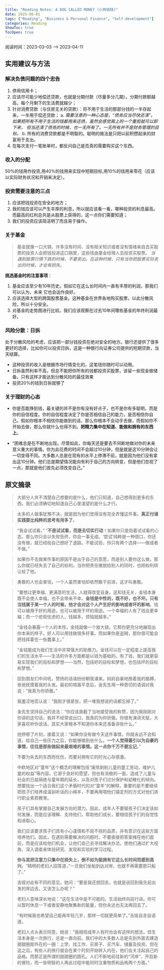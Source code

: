```yaml
---
title: "Reading Notes: A DOG CALLED MONEY (小狗钱钱)"
date: 2025-06-01
tags: ["Reading", "Business & Personal Finance", "Self-development"]
categories: Reading
ShowToc: true
TocOpen: true
---
```


阅读时间：2023-03-03 --> 2023-04-11


## 实用建议与方法

### 解决负债问题的四个忠告
1. 停用信用卡；
2. 应该尽可能少地偿还贷款，也就是分期付款（尽量多分几期）。分期付款额越高，每个月剩下的生活费就越少；
3. 针对消费贷款（与住房无关的贷款）：将不用于生活的那部分钱的一半存起来，一半用于偿还贷款；
   a. *需要注意的一种心态是，“债务应当尽快还清”。如果把所有不用于生活的钱都用来还债，虽然会感觉肩上的一个重担就可以卸下来， 但当还清了债务的时候，也一无所有了。一无所有并不是财务管理的目标。*
   b. 所有的消费贷款都是不明智的。聪明的做法是只把以前积攒起来的财富用于支出。
4. 在每次支付一笔账单时，都反问自己是否真的需要购买这个东西。

### 收入的分配
50%的钱用作投资,用40%的钱用来实现中短期目标,用10%的钱用来零花（应该以实际财务状况和开销来决定）。

### 投资需要注意的三点
1. 应该把钱投资在安全的地方；
2. 我的钱应该可以产生丰厚的利息，所以就应该看一看，哪种投资的利息最高。而最高的红利总共是从股票上获得的，这一点你们需要知道；
3. 我们的投资应该简洁明了而且易于操作。


### 关于基金
> 基金就像一口大锅，许多没有时间、没有相关知识或者没有情绪亲自去买股票的投资人会把钱投进这口锅里，这些钱由基金经理人去投资买股票。
*当遇到股票行情下跌的时候，不要卖出。在这种时候，只有当你把股票实际卖出的时候，才会有损失。*


**挑选基金时的注意事项**：
1. 基金应该至少有10年历史。假如它在这么长时间内一直有丰厚的利润，那我们可以认为，未来 它也会运作良好。
2. 应该选择大型的跨国股票基金。这种基金在世界各地购买股票，以此分散风险，所以十分安全。
3. 对基金的走势图进行比较。我们应该观察在过去10年间哪些基金的年终利润最好。

### 风险分散：日拆
处于分散风险的考虑，应该把一部分钱投资在绝对安全的地方。银行还提供了很多更好的选择，比如你可以投资日拆，这是一种银行向证券公司提供的短期贷款，当天结算。
+ 这种投资的收入是根据市场行情变化的，这笔钱你随时可以动用。
+ 日拆虽然利率不高，但总不能把你所有的钱都投资买股票，该留一些现金做储备。只有这样才能达到分散风险的最佳效果
+ 投资20%的钱到日拆就够了


### 关于理财的心态
+ 你是否能挣到钱，最关键的并不是你有没有好点子，也不是你有多聪明，而是你的自信程度。你的自信程度决定了你是否相信自己的能力，是否相信你自己。假如你根本不相信你能做到的话，那么你根本不会动手去做，而假如你不开始去做，那么你就什么也得不到。**把精力集中在知道、能做和拥有的东西上**。

+ “困难总是在不断地出现。尽管如此，你每天还是要去不间断地做对你的未来意义重大的事情。你为此花费的时间不会超过10分钟，但是就是这10分钟会让一切变得不同。大多数人总是在现有的水平上停滞不前，就是因为他们没有拿出这10分钟。他们总是期望情况能向有利于自己的方向转变，但是他们忽视了一点，那就是他们首先必须改变自己。”

## 原文摘录

> 大部分人并不清楚自己想要的是什么，他们只知道，自己想得到更多的东西。我们必须确切地知道自己心里渴望的是什么才行。

> 太多的人做事犹豫不决，就是因为他们觉得没有完全弄懂这件事。**真正付诸实践要比纯粹的思考有用多了**。

> “我会试试看。”
> “**不是试试看，而是去切实行动**！如果你只是抱着试试看的心态，那么你只会以失败告终，你会一事无成。‘尝试’纯粹是一种借口，你还没有做，就已经给自己想好了退路。不能试验，你只有两个选择——做或者不做。”

> 如果你不去做某件事的原因不是出于自己的意愿，而是别人要你这么做，那么你就已经失去了自己的权利。当你把责任推脱给别人的同时，也把权利转让给了他。

> 勇敢的人也会害怕，一个人虽然害怕却依然敢于前进，这才叫勇敢。

> “要想过更幸福、更满意的生活，人就得改变自身。这和钱无关，金钱本身既不会使人幸福，也不会带来不幸。**金钱是中性的，既不好，也不坏。只有当钱属于某一个人的时候，他才会对这个人产生好的影响或者坏的影响**。钱可以被用于好的用途，也可以被用于坏的用途。一个幸福的人有了钱会更幸福；而一个悲观忧虑的人，钱越多，烦恼就越多。”
> 
> “金钱会暴露一个人的本性，金钱就像一个放大镜，它帮你更充分地展现出你本来的样子。好人可以用钱做很多好事。而如果你是盗贼，那你很可能会把钱挥霍在一些蠢事上。”
>
> “金钱能成为我们生活中非常强大的助推力。金钱可以在一定程度上提高我们的生活水平——生活的许多方面都是以钱为基础的。有了钱，我们就更容易实现我们的目标和梦想——当然，包括好的目标和梦想，也包括坏的目标和梦想。”


> 回到朋友们中间吼，赞扬的话语纷纷朝我涌来。妈妈自豪地挽着我的胳膊，爸爸抚摸着我的头发。最初的喧嚣平息后，金先生用一种恳切的语调对我说：“我真为你骄傲。”
> 
> 我羞涩地否认说：“我刚才很紧张，把一堆我想说的话都忘掉了。”
> 
> 金先生坚持自己的说法：“你应该直截了当地接受我的称赞，因为我刚刚对你讲的这句话，我并不经常说出口，我真的为你骄傲。你很有演讲天赋，大家喜欢听你说话。其实大家根本不知道你本来还准备讲些什么。”
> 
> 他停顿了片刻，接着又说：“如果你没有做今天这件事情，你就永远不会知道，给自己一些压力之后，你能够做到些什么。**一个人觉得最引以为自豪的事情，往往是那些做起来最艰难的事情。这一点你千万不要忘记**。”

> 不要为失去的东西而忧伤，而要对拥有它的时光心存感激。

> 中欧地区对“童年”这个概念的理解包括“废除剥削儿童的童工劳动，维护儿童的权益”等内容。它源于良好的愿望，但也有消极的一面，造成了儿童与社会的日益隔绝与童年期的延长，以及对孩子们过分保护和幼稚化的倾向。想要找出一个适合我们这个矛盾时代的对“童年”的解释，重要的是不要继续把孩子们培养成温驯听话的小绵羊，不要再用喂他们镇定剂的方式对他们进行职业素质教育。
> 
> 孩子们具有掌握自己发展方向的潜力。因此，成年人不要替孩子们决定该如何发展，而是应该理解、支持他们，帮助他们成长，要相信孩子们的自觉性和进取心。
> 
> 我们应该要求孩子们具有小心谨慎和不屈不挠的品质，并有意识在这些方面培养他们。因此，在遇到需要解决的问题时，不要直接把答案摊在他们面前，而是应该给他们机会，让他们自己去寻找解决办法，使他们通过扩大视角、深入调查来体验研究、发现和实验的学习过程。

> **你与其把注意力只集中在损失上，倒不如为能拥有它这么长时间而感到高兴**。“精明的老妇人回答道，”一旦我们坐船到达对岸，也就不再需要那只船了。”
> 
> 吉娅对此有不同的意见，她问：“要是我还想回去，也就是说回到我先前出发的岸边去，又该怎么办呢？”
> 
> 老妇人意味深长地说：“这在生活中是不可能的。生活始终向前行进。你可以暂时休息一下或者安静地聚集新的能量，但你永远也无法再回去了。
> 
> “有时候我也希望自己能再年轻几岁，那样一切就更简单了。”吉娅自言自语道。
> 
> 老妇人点头表示同意，她说：“我相信成年人有时也会有这样的想法，但生活本身是一次旅行，总是一直向前。我们中的大多数人总是先到外面去建造甜甜圈那外在的一圈：上学、找工作、买房子、买汽车、储蓄及投资。但在这之后，有些人的旅行就会在某个时刻开始转入内在，他们会关注起自己的品格。而那正是所谓的甜甜圈的圆孔。人们不断地前往新的“河岸”、开启新的冒险，而一些明智的人再此过程中能同时注重物质和品格两个方面。”